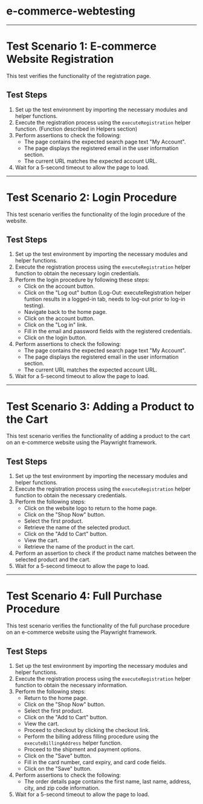 # e-commerce-webtesting

-------------------------------------------

# Test Scenario 1: E-commerce Website Registration

This test verifies the functionality of the registration page.

## Test Steps

1. Set up the test environment by importing the necessary modules and helper functions.
2. Execute the registration process using the `executeRegistration` helper function. (Function described in Helpers section)
3. Perform assertions to check the following:
   - The page contains the expected search page text "My Account".
   - The page displays the registered email in the user information section.
   - The current URL matches the expected account URL.
4. Wait for a 5-second timeout to allow the page to load.

----------------------------------------

# Test Scenario 2: Login Procedure

This test scenario verifies the functionality of the login procedure of the website.

## Test Steps

1. Set up the test environment by importing the necessary modules and helper functions.
2. Execute the registration process using the `executeRegistration` helper function to obtain the necessary login credentials.
3. Perform the login procedure by following these steps:
   - Click on the account button.
   - Click on the "Log out" button (Log-Out: executeRegistration helper funtion results in a logged-in tab, needs to log-out prior to log-in testing).
   - Navigate back to the home page.
   - Click on the account button.
   - Click on the "Log in" link.
   - Fill in the email and password fields with the registered credentials.
   - Click on the login button.
4. Perform assertions to check the following:
   - The page contains the expected search page text "My Account".
   - The page displays the registered email in the user information section.
   - The current URL matches the expected account URL.
5. Wait for a 5-second timeout to allow the page to load.

------------------------------------------

# Test Scenario 3: Adding a Product to the Cart

This test scenario verifies the functionality of adding a product to the cart on an e-commerce website using the Playwright framework.

## Test Steps

1. Set up the test environment by importing the necessary modules and helper functions.
2. Execute the registration process using the `executeRegistration` helper function to obtain the necessary credentials.
3. Perform the following steps:
   - Click on the website logo to return to the home page.
   - Click on the "Shop Now" button.
   - Select the first product.
   - Retrieve the name of the selected product.
   - Click on the "Add to Cart" button.
   - View the cart.
   - Retrieve the name of the product in the cart.
4. Perform an assertion to check if the product name matches between the selected product and the cart.
5. Wait for a 5-second timeout to allow the page to load.

-----------------------------------------   

# Test Scenario 4: Full Purchase Procedure

This test scenario verifies the functionality of the full purchase procedure on an e-commerce website using the Playwright framework.

## Test Steps

1. Set up the test environment by importing the necessary modules and helper functions.
2. Execute the registration process using the `executeRegistration` helper function to obtain the necessary information.
3. Perform the following steps:
   - Return to the home page.
   - Click on the "Shop Now" button.
   - Select the first product.
   - Click on the "Add to Cart" button.
   - View the cart.
   - Proceed to checkout by clicking the checkout link.
   - Perform the billing address filling procedure using the `executeBillingAddress` helper function.
   - Proceed to the shipment and payment options.
   - Click on the "Save" button.
   - Fill in the card number, card expiry, and card code fields.
   - Click on the "Save" button.
4. Perform assertions to check the following:
   - The order details page contains the first name, last name, address, city, and zip code information.
5. Wait for a 5-second timeout to allow the page to load.